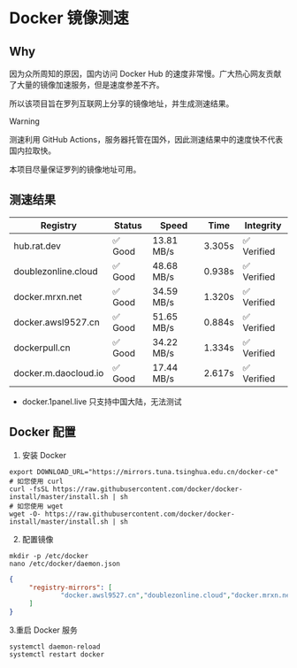 # Docker 镜像测速

## Why

因为众所周知的原因，国内访问 Docker Hub 的速度非常慢。广大热心网友贡献了大量的镜像加速服务，但是速度参差不齐。


所以该项目旨在罗列互联网上分享的镜像地址，并生成测速结果。

> [!WARNING]
> 测速利用 GitHub Actions，服务器托管在国外，因此测速结果中的速度快不代表国内拉取快。
>

本项目尽量保证罗列的镜像地址可用。

## 测速结果

| Registry | Status | Speed | Time | Integrity |
|----------|--------|-------|------|-----------|
| hub.rat.dev | ✅ Good | 13.81 MB/s | 3.305s | ✅ Verified |
| doublezonline.cloud | ✅ Good | 48.68 MB/s | 0.938s | ✅ Verified |
| docker.mrxn.net | ✅ Good | 34.59 MB/s | 1.320s | ✅ Verified |
| docker.awsl9527.cn | ✅ Good | 51.65 MB/s | 0.884s | ✅ Verified |
| dockerpull.cn | ✅ Good | 34.22 MB/s | 1.334s | ✅ Verified |
| docker.m.daocloud.io | ✅ Good | 17.44 MB/s | 2.617s | ✅ Verified |

- docker.1panel.live 只支持中国大陆，无法测试

## Docker 配置

1. 安装 Docker
```shell
export DOWNLOAD_URL="https://mirrors.tuna.tsinghua.edu.cn/docker-ce"
# 如您使用 curl
curl -fsSL https://raw.githubusercontent.com/docker/docker-install/master/install.sh | sh
# 如您使用 wget
wget -O- https://raw.githubusercontent.com/docker/docker-install/master/install.sh | sh
```

2. 配置镜像

```shell
mkdir -p /etc/docker
nano /etc/docker/daemon.json
```

```json
{
     "registry-mirrors": [
             "docker.awsl9527.cn","doublezonline.cloud","docker.mrxn.net"
     ]
}
```

 3.重启 Docker 服务
```shell
systemctl daemon-reload
systemctl restart docker
```
